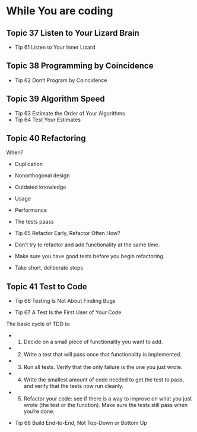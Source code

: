 # While You are coding

## Topic 37 Listen to Your Lizard Brain
- Tip 61 Listen to Your Inner Lizard

## Topic 38 Programming by Coincidence

- Tip 62 Don’t Program by Coincidence


## Topic 39 Algorithm Speed
- Tip 63 Estimate the Order of Your Algorithms
- Tip 64 Test Your Estimates


## Topic 40 Refactoring
When?
- Duplication
- Nonorthogonal design
- Outdated knowledge
- Usage
- Performance
- The tests paass

- Tip 65 Refactor Early, Refactor Often
How?
- Don’t try to refactor and add functionality at the same time.
- Make sure you have good tests before you begin refactoring. 
- Take short, deliberate steps


## Topic 41 Test to Code
- Tip 66 Testing Is Not About Finding Bugs

- Tip 67 A Test Is the First User of Your Code

The basic cycle of TDD is:
- 1. Decide on a small piece of functionality you want to add.
- 2. Write a test that will pass once that functionality is implemented.
- 3. Run all tests. Verify that the only failure is the one you just wrote.
- 4. Write the smallest amount of code needed to get the test to pass, and verify that the tests now run cleanly.
- 5. Refactor your code: see if there is a way to improve on what you just wrote (the test or the function). Make sure the tests still pass when you’re done.



- Tip 68 Build End-to-End, Not Top-Down or Bottom Up